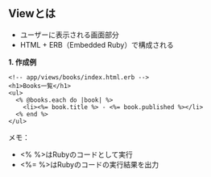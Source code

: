 ## Viewとは
- ユーザーに表示される画面部分
- HTML + ERB（Embedded Ruby）で構成される

**1. 作成例**
```rubyonrails
<!-- app/views/books/index.html.erb -->
<h1>Books一覧</h1>
<ul>
  <% @books.each do |book| %>
    <li><%= book.title %> - <%= book.published %></li>
  <% end %>
</ul>
```

メモ：
- <% %>はRubyのコードとして実行
- <%= %>はRubyのコードの実行結果を出力